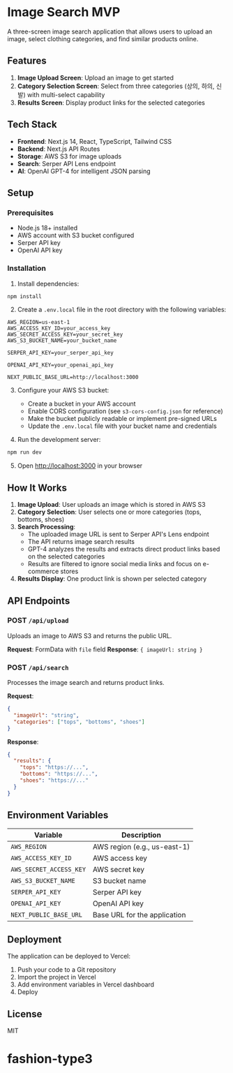 # Image Search MVP

A three-screen image search application that allows users to upload an image, select clothing categories, and find similar products online.

## Features

1. **Image Upload Screen**: Upload an image to get started
2. **Category Selection Screen**: Select from three categories (상의, 하의, 신발) with multi-select capability
3. **Results Screen**: Display product links for the selected categories

## Tech Stack

- **Frontend**: Next.js 14, React, TypeScript, Tailwind CSS
- **Backend**: Next.js API Routes
- **Storage**: AWS S3 for image uploads
- **Search**: Serper API Lens endpoint
- **AI**: OpenAI GPT-4 for intelligent JSON parsing

## Setup

### Prerequisites

- Node.js 18+ installed
- AWS account with S3 bucket configured
- Serper API key
- OpenAI API key

### Installation

1. Install dependencies:
```bash
npm install
```

2. Create a `.env.local` file in the root directory with the following variables:
```env
AWS_REGION=us-east-1
AWS_ACCESS_KEY_ID=your_access_key
AWS_SECRET_ACCESS_KEY=your_secret_key
AWS_S3_BUCKET_NAME=your_bucket_name

SERPER_API_KEY=your_serper_api_key

OPENAI_API_KEY=your_openai_api_key

NEXT_PUBLIC_BASE_URL=http://localhost:3000
```

3. Configure your AWS S3 bucket:
   - Create a bucket in your AWS account
   - Enable CORS configuration (see `s3-cors-config.json` for reference)
   - Make the bucket publicly readable or implement pre-signed URLs
   - Update the `.env.local` file with your bucket name and credentials

4. Run the development server:
```bash
npm run dev
```

5. Open [http://localhost:3000](http://localhost:3000) in your browser

## How It Works

1. **Image Upload**: User uploads an image which is stored in AWS S3
2. **Category Selection**: User selects one or more categories (tops, bottoms, shoes)
3. **Search Processing**:
   - The uploaded image URL is sent to Serper API's Lens endpoint
   - The API returns image search results
   - GPT-4 analyzes the results and extracts direct product links based on the selected categories
   - Results are filtered to ignore social media links and focus on e-commerce stores
4. **Results Display**: One product link is shown per selected category

## API Endpoints

### POST `/api/upload`
Uploads an image to AWS S3 and returns the public URL.

**Request**: FormData with `file` field
**Response**: `{ imageUrl: string }`

### POST `/api/search`
Processes the image search and returns product links.

**Request**: 
```json
{
  "imageUrl": "string",
  "categories": ["tops", "bottoms", "shoes"]
}
```
**Response**: 
```json
{
  "results": {
    "tops": "https://...",
    "bottoms": "https://...",
    "shoes": "https://..."
  }
}
```

## Environment Variables

| Variable | Description |
|----------|-------------|
| `AWS_REGION` | AWS region (e.g., us-east-1) |
| `AWS_ACCESS_KEY_ID` | AWS access key |
| `AWS_SECRET_ACCESS_KEY` | AWS secret key |
| `AWS_S3_BUCKET_NAME` | S3 bucket name |
| `SERPER_API_KEY` | Serper API key |
| `OPENAI_API_KEY` | OpenAI API key |
| `NEXT_PUBLIC_BASE_URL` | Base URL for the application |

## Deployment

The application can be deployed to Vercel:

1. Push your code to a Git repository
2. Import the project in Vercel
3. Add environment variables in Vercel dashboard
4. Deploy

## License

MIT

# fashion-type3
